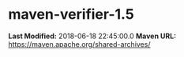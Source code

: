 # maven-verifier-1.5

**Last Modified:** 2018-06-18 22:45:00.0
**Maven URL:** https://maven.apache.org/shared-archives/

